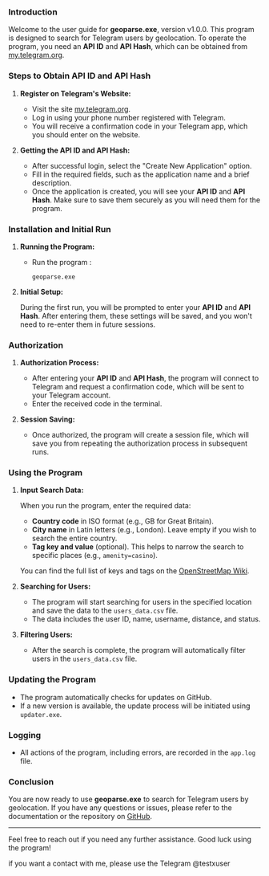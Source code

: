 
### Introduction

Welcome to the user guide for **geoparse.exe**, version v1.0.0. This program is designed to search for Telegram users by geolocation. To operate the program, you need an **API ID** and **API Hash**, which can be obtained from [my.telegram.org](https://my.telegram.org/).

### Steps to Obtain API ID and API Hash

1. **Register on Telegram's Website:**

   - Visit the site [my.telegram.org](https://my.telegram.org/).
   - Log in using your phone number registered with Telegram.
   - You will receive a confirmation code in your Telegram app, which you should enter on the website.

2. **Getting the API ID and API Hash:**

   - After successful login, select the "Create New Application" option.
   - Fill in the required fields, such as the application name and a brief description.
   - Once the application is created, you will see your **API ID** and **API Hash**. Make sure to save them securely as you will need them for the program.

### Installation and Initial Run

1. **Running the Program:**

   - Run the program :
     ```
     geoparse.exe
     ```

2. **Initial Setup:**

   During the first run, you will be prompted to enter your **API ID** and **API Hash**. After entering them, these settings will be saved, and you won't need to re-enter them in future sessions.

### Authorization

1. **Authorization Process:**

   - After entering your **API ID** and **API Hash**, the program will connect to Telegram and request a confirmation code, which will be sent to your Telegram account.
   - Enter the received code in the terminal.

2. **Session Saving:**

   - Once authorized, the program will create a session file, which will save you from repeating the authorization process in subsequent runs.

### Using the Program

1. **Input Search Data:**

   When you run the program, enter the required data:

   - **Country code** in ISO format (e.g., GB for Great Britain).
   - **City name** in Latin letters (e.g., London). Leave empty if you wish to search the entire country.
   - **Tag key and value** (optional). This helps to narrow the search to specific places (e.g., `amenity=casino`).

   You can find the full list of keys and tags on the [OpenStreetMap Wiki](https://wiki.openstreetmap.org/wiki/Map_Features).

2. **Searching for Users:**

   - The program will start searching for users in the specified location and save the data to the `users_data.csv` file.
   - The data includes the user ID, name, username, distance, and status.

3. **Filtering Users:**

   - After the search is complete, the program will automatically filter users in the `users_data.csv` file.

### Updating the Program

- The program automatically checks for updates on GitHub.
- If a new version is available, the update process will be initiated using `updater.exe`.

### Logging

- All actions of the program, including errors, are recorded in the `app.log` file.

### Conclusion

You are now ready to use **geoparse.exe** to search for Telegram users by geolocation. If you have any questions or issues, please refer to the documentation or the repository on [GitHub](https://github.com/IZIme07/GeoParceTelegram).

---

Feel free to reach out if you need any further assistance. Good luck using the program!

if you want a contact with me, please use the Telegram @testxuser
